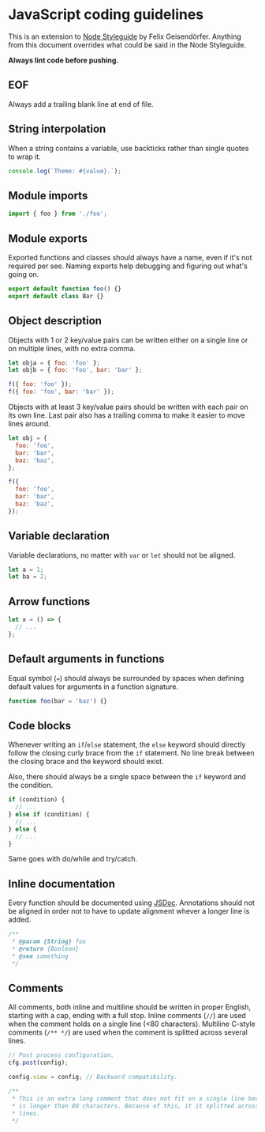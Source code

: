# JavaScript coding guidelines

This is an extension to [Node Styleguide](https://github.com/felixge/node-style-guide) by Felix Geisendörfer. Anything from this document overrides what could be said in the Node Styleguide.

**Always lint code before pushing.**

## EOF

Always add a trailing blank line at end of file.

## String interpolation

When a string contains a variable, use backticks rather than single quotes to wrap it.

```js
console.log(`Theme: #{value}.`);
```

## Module imports

```js
import { foo } from './foo';
```

## Module exports

Exported functions and classes should always have a name, even if it's not required per see. Naming exports help debugging and figuring out what's going on.

```js
export default function foo() {}
export default class Bar {}
```

## Object description

Objects with 1 or 2 key/value pairs can be written either on a single line or on multiple lines, with no extra comma.

```js
let obja = { foo: 'foo' };
let objb = { foo: 'foo', bar: 'bar' };

f({ foo: 'foo' });
f({ foo: 'foo', bar: 'bar' });
```

Objects with at least 3 key/value pairs should be written with each pair on its own line. Last pair also has a trailing comma to make it easier to move lines around.

```js
let obj = {
  foo: 'foo',
  bar: 'bar',
  baz: 'baz',
};

f({
  foo: 'foo',
  bar: 'bar',
  baz: 'baz',
});
```

## Variable declaration

Variable declarations, no matter with `var` or `let` should not be aligned.

```js
let a = 1;
let ba = 2;
```

## Arrow functions

```js
let x = () => {
  // ...
};
```

## Default arguments in functions

Equal symbol (`=`) should always be surrounded by spaces when defining default values for arguments in a function signature.

```js
function foo(bar = 'baz') {}
```

## Code blocks

Whenever writing an `if`/`else` statement, the `else` keyword should directly follow the closing curly brace from the `if` statement. No line break between the closing brace and the keyword should exist. 

Also, there should always be a single space between the `if` keyword and the condition.

```js
if (condition) {
  // ...
} else if (condition) {
  // ...
} else {
  // ...
}
```

Same goes with do/while and try/catch.

## Inline documentation

Every function should be documented using [JSDoc](). Annotations should not be aligned in order not to have to update alignment whever a longer line is added.

```js
/**
 * @param {String} foo
 * @return {Boolean}
 * @see something
 */
```

## Comments

All comments, both inline and multiline should be written in proper English, starting with a cap, ending with a full stop. Inline comments (`//`) are used when the comment holds on a single line (<80 characters). Multiline C-style comments (`/** */`) are used when the comment is splitted across several lines.

```js
// Post process configuration.
cfg.post(config);

config.view = config; // Backward compatibility.

/**
 * This is an extra long comment that does not fit on a single line because it 
 * is longer than 80 characters. Because of this, it it splitted across several
 * lines.
 */
```
